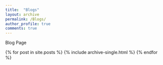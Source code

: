 ```yaml
---
title:  "Blogs"
layout: archive
permalink: /Blogs/
author_profile: true
comments: true
---
```


Blog Page

{% for post in site.posts %}
  {% include archive-single.html %}
{% endfor %}
